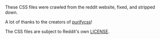 These CSS files were crawled from the reddit website, fixed, and stripped down.

A lot of thanks to the creators of [purifycss](https://github.com/purifycss/purifycss)!

The CSS files are subject to Reddit's own [LICENSE](./LICENSE).
